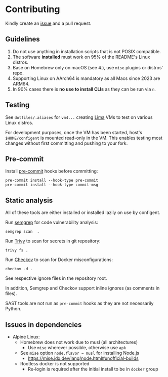 # Contributing

Kindly create an [issue](https://github.com/raas-dev/configent/issues) and
a pull request.

## Guidelines

1. Do not use anything in installation scripts that is not POSIX compatible.
3. The software **installed** must work on 95% of the README's Linux distros.
3. Base on Homebrew only on macOS (see 4.), use `mise` plugins or distros' repo.
4. Supporting Linux on AArch64 is mandatory as all Macs since 2023 are ARM64.
5. In 90% cases there is **no use to install CLIs** as they can be run via `n`.

## Testing

See `dotfiles/.aliases` for `vm4...` creating
[Lima](https://github.com/lima-vm/lima) VMs to test on various Linux distros.

For development purposes, once the VM has been started, host's `$HOME/configent`
is mounted read-only in the VM. This enables testing most changes without first
committing and pushing to your fork.

## Pre-commit

Install [pre-commit](https://pre-commit.com/) hooks before committing:

    pre-commit install --hook-type pre-commit
    pre-commit install --hook-type commit-msg

## Static analysis

All of these tools are either installed or installed lazily on use by configent.

Run [semgrep](https://semgrep.dev/) for code vulnerability analysis:

    semgrep scan  .

Run [Trivy](https://trivy.dev/latest/) to scan for secrets in git repository:

    trivy fs .

Run [Checkov](https://www.checkov.io/) to scan for Docker misconfigurations:

    checkov -d .

See respective ignore files in the repository root.

In addition, Semgrep and Checkov support inline ignores (as comments in files).

SAST tools are not run as `pre-commit` hooks as they are not necessarily Python.

## Issues in dependencies

- Alpine Linux:
  - Homebrew does not work due to musl (all architectures)
    - Use `mise` wherever possible, otherwise use `apk`
  - See `mise` option `node.flavor = musl` for installing Node.js
    - https://mise.jdx.dev/lang/node.html#unofficial-builds
  - Rootless docker is not supported
    - Re-login is required after the initial install to be in `docker` group
